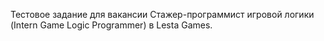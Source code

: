 Тестовое задание для вакансии Стажер-программист игровой логики (Intern Game Logic Programmer) в Lesta Games.
